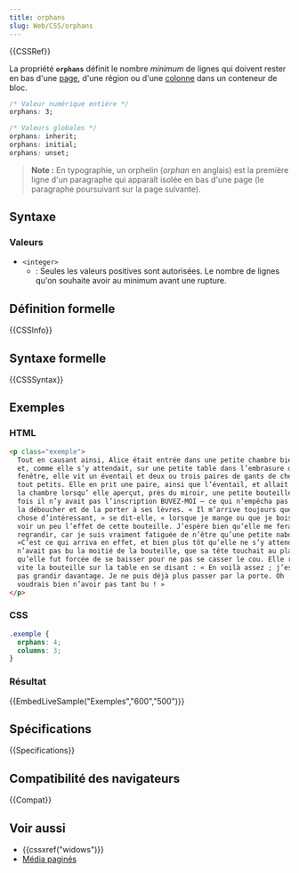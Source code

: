 ```yaml
---
title: orphans
slug: Web/CSS/orphans
---
```


{{CSSRef}}

La propriété **`orphans`** définit le nombre _minimum_ de lignes qui doivent rester en bas d'une [page](/fr/docs/Web/CSS/Média_paginés), d'une région ou d'une [colonne](/fr/docs/Web/CSS/Colonnes_CSS) dans un conteneur de bloc.

```css
/* Valeur numérique entière */
orphans: 3;

/* Valeurs globales */
orphans: inherit;
orphans: initial;
orphans: unset;
```

> **Note :** En typographie, un orphelin (_orphan_ en anglais) est la première ligne d'un paragraphe qui apparaît isolée en bas d'une page (le paragraphe poursuivant sur la page suivante).

## Syntaxe

### Valeurs

- `<integer>`
  - : Seules les valeurs positives sont autorisées. Le nombre de lignes qu'on souhaite avoir au minimum avant une rupture.

## Définition formelle

{{CSSInfo}}

## Syntaxe formelle

{{CSSSyntax}}

## Exemples

### HTML

```html
<p class="exemple">
  Tout en causant ainsi, Alice était entrée dans une petite chambre bien rangée,
  et, comme elle s’y attendait, sur une petite table dans l’embrasure de la
  fenêtre, elle vit un éventail et deux ou trois paires de gants de chevreau
  tout petits. Elle en prit une paire, ainsi que l’éventail, et allait quitter
  la chambre lorsqu’ elle aperçut, près du miroir, une petite bouteille. Cette
  fois il n’y avait pas l’inscription BUVEZ-MOI — ce qui n’empêcha pas Alice de
  la déboucher et de la porter à ses lèvres. « Il m’arrive toujours quelque
  chose d’intéressant, » se dit-elle, « lorsque je mange ou que je bois. Je vais
  voir un peu l’effet de cette bouteille. J’espère bien qu’elle me fera
  regrandir, car je suis vraiment fatiguée de n’être qu’une petite nabote !
  »C’est ce qui arriva en effet, et bien plus tôt qu’elle ne s’y attendait. Elle
  n’avait pas bu la moitié de la bouteille, que sa tête touchait au plafond et
  qu’elle fut forcée de se baisser pour ne pas se casser le cou. Elle remit bien
  vite la bouteille sur la table en se disant : « En voilà assez ; j’espère ne
  pas grandir davantage. Je ne puis déjà plus passer par la porte. Oh ! je
  voudrais bien n’avoir pas tant bu ! »
</p>
```

### CSS

```css
.exemple {
  orphans: 4;
  columns: 3;
}
```

### Résultat

{{EmbedLiveSample("Exemples","600","500")}}

## Spécifications

{{Specifications}}

## Compatibilité des navigateurs

{{Compat}}

## Voir aussi

- {{cssxref("widows")}}
- [Média paginés](/fr/docs/Web/CSS/Média_paginés)
